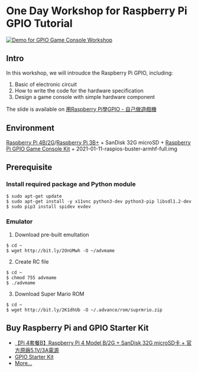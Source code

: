 # One Day Workshop for Raspberry Pi GPIO Tutorial

[![Demo for GPIO Game Console Workshop](http://i3.ytimg.com/vi/MudTVTIHFDY/maxresdefault.jpg)](https://www.youtube.com/watch?v=MudTVTIHFDY "Demo for GPIO Game Console Workshop")

## Intro
In this workshop, we will introudce the Raspberry Pi GPIO, including:
1. Basic of electronic circuit
2. How to write the code for the hardware specification
3. Design a game console with simple hardware component

The slide is available on [用Raspberry Pi學GPIO - 自己做遊戲機](https://speakerdeck.com/piepie_tw/raspberry-pi-gpio-game-console-starter-kit)


## Environment
[Raspberry Pi 4B/2G](https://www.piepie.com.tw/28040/raspberry-pi-4-model-b)/[Raspberry Pi 3B+](https://www.piepie.com.tw/19429/raspberry-pi-3-model-b-plus) + SanDisk 32G microSD  + [Raspberry Pi GPIO Game Console Kit](https://www.piepie.com.tw/2557/gpio-game-console-starter-kit) + 2021-01-11-raspios-buster-armhf-full.img

## Prerequisite
### Install required package and Python module
```shell  
$ sudo apt-get update
$ sudo apt-get install -y x11vnc python3-dev python3-pip libsdl1.2-dev 
$ sudo pip3 install spidev evdev
```

### Emulator
1. Download pre-built emultation
```shell  
$ cd ~
$ wget http://bit.ly/2OnUMwh -O ~/advmame
```

2. Create RC file
```shell  
$ cd ~
$ chmod 755 advmame
$ ./advmame
```

3. Download Super Mario ROM
```shell  
$ cd ~
$ wget http://bit.ly/2K1dhUb -O ~/.advance/rom/suprmrio.zip
```

## Buy Raspberry Pi and GPIO Starter Kit
* [【Pi 4套餐B】Raspberry Pi 4 Model B/2G + SanDisk 32G microSD卡 + 官方原廠5.1V/3A電源](https://www.piepie.com.tw/31200/pi4b-2g-microsd-power-supply)
* [GPIO Starter Kit](https://www.piepie.com.tw/2557/gpio-game-console-starter-kit)
* [More...](https://www.piepie.com.tw/purchase)
